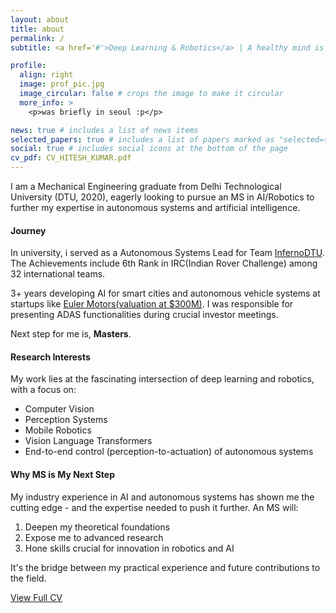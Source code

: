 ```yaml
---
layout: about
title: about
permalink: /
subtitle: <a href='#'>Deep Learning & Robotics</a> | A healthy mind is an inquisitive mind 

profile:
  align: right
  image: prof_pic.jpg
  image_circular: false # crops the image to make it circular
  more_info: >
    <p>was briefly in seoul :p</p>

news: true # includes a list of news items
selected_papers: true # includes a list of papers marked as "selected={true}"
social: true # includes social icons at the bottom of the page
cv_pdf: CV_HITESH_KUMAR.pdf
---
```




I am a Mechanical Engineering graduate from Delhi Technological University (DTU, 2020), eagerly looking to pursue an MS in AI/Robotics to further my expertise in autonomous systems and artificial intelligence.

#### Journey

In university, i served as a Autonomous Systems Lead for Team [InfernoDTU](https://www.youtube.com/@teaminferno). The Achievements include 6th
Rank in IRC(Indian Rover Challenge) among 32 international teams.

3+ years developing AI for smart cities and autonomous vehicle systems at startups like [Euler Motors(valuation at $300M)](https://www.eulermotors.com). I was responsible for presenting ADAS functionalities during crucial investor meetings.

Next step for me is, **Masters**.

#### Research Interests

My work lies at the fascinating intersection of deep learning and robotics, with a focus on:

- Computer Vision
- Perception Systems
- Mobile Robotics
- Vision Language Transformers
- End-to-end control (perception-to-actuation) of autonomous systems

#### Why MS is My Next Step

My industry experience in AI and autonomous systems has shown me the cutting edge - and the expertise needed to push it further. An MS will:

1. Deepen my theoretical foundations
2. Expose me to advanced research
3. Hone skills crucial for innovation in robotics and AI

It's the bridge between my practical experience and future contributions to the field.


<a href="{{ page.cv_pdf | prepend: 'assets/pdf/' | relative_url }}" target="_blank" rel="noopener noreferrer" class="cv-button-large" role="button">
  <i class="fas fa-file-pdf fa-lg"></i> View Full CV
</a>